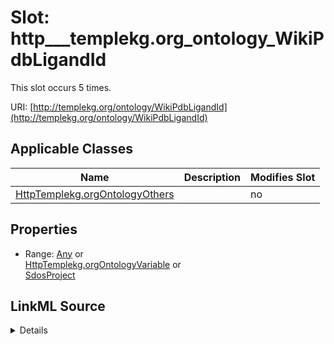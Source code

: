

# Slot: http___templekg.org_ontology_WikiPdbLigandId




This slot occurs 5 times.


URI: [http://templekg.org/ontology/WikiPdbLigandId](http://templekg.org/ontology/WikiPdbLigandId)



<!-- no inheritance hierarchy -->





## Applicable Classes

| Name | Description | Modifies Slot |
| --- | --- | --- |
| [HttpTemplekg.orgOntologyOthers](../classes/HttpTemplekg.orgOntologyOthers.md) |  |  no  |







## Properties

* Range: [Any](../classes/Any.md)&nbsp;or&nbsp;<br />[HttpTemplekg.orgOntologyVariable](../classes/HttpTemplekg.orgOntologyVariable.md)&nbsp;or&nbsp;<br />[SdosProject](../classes/SdosProject.md)







## LinkML Source

<details>

```yaml
name: http___templekg.org_ontology_WikiPdbLigandId
from_schema: okns:climatepub4-kg
rank: 1000
slot_uri: http://templekg.org/ontology/WikiPdbLigandId
alias: http___templekg.org_ontology_WikiPdbLigandId
domain_of:
- http___templekg.org_ontology_Others
range: Any
any_of:
- range: http___templekg.org_ontology_Variable
- range: sdos_Project

```
</details>
